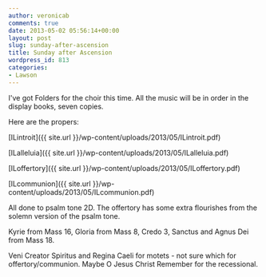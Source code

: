 ```yaml
---
author: veronicab
comments: true
date: 2013-05-02 05:56:14+00:00
layout: post
slug: sunday-after-ascension
title: Sunday after Ascension
wordpress_id: 813
categories:
- Lawson
---
```


I've got Folders for the choir this time.  All the music will be in order in the display books, seven copies.

Here are the propers:

[ILintroit]({{ site.url }}/wp-content/uploads/2013/05/ILintroit.pdf)

[ILalleluia]({{ site.url }}/wp-content/uploads/2013/05/ILalleluia.pdf)

[ILoffertory]({{ site.url }}/wp-content/uploads/2013/05/ILoffertory.pdf)

[ILcommunion]({{ site.url }}/wp-content/uploads/2013/05/ILcommunion.pdf)

All done to psalm tone 2D.  The offertory has some extra flourishes from the solemn version of the psalm tone.

Kyrie from Mass 16, Gloria from Mass 8, Credo 3, Sanctus and Agnus Dei from Mass 18.

Veni Creator Spiritus and Regina Caeli for motets - not sure which for offertory/communion.  Maybe O Jesus Christ Remember for the recessional.
